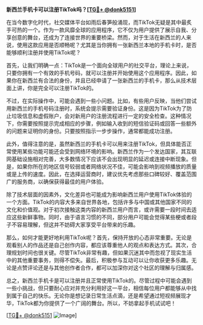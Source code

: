 **新西兰手机卡可以注册TikTok吗？[[TG💪+ @donk5151](https://t.me/s/donk5151)]**

在当今数字化时代，社交媒体平台如雨后春笋般涌现，而TikTok无疑是其中最炙手可热的一个。作为一款风靡全球的应用程序，它不仅为用户提供了展示自我、分享创意的舞台，还成为了连接世界的重要桥梁。然而，对于生活在新西兰的人来说，使用这款应用是否顺畅呢？尤其是当你拥有一张新西兰本地的手机卡时，是否能够顺利注册并使用TikTok呢？

首先，让我们明确一点：TikTok是一个面向全球用户的社交平台，理论上来说，只要你拥有一个有效的手机号码，就可以注册并开始使用这个应用程序。因此，如果你在新西兰有合法的身份，并且已经申请了一张新西兰的手机卡，那么从技术层面上讲，你是完全可以注册TikTok的。

不过，在实际操作中，可能会遇到一些小问题。比如，有些用户反映，当他们尝试用新西兰的手机号码注册时，系统会提示需要验证身份。这是因为TikTok为了防止垃圾信息和虚假账户，会对新用户的注册流程进行一定的安全检查。这种情况下，你需要按照提示完成相应的步骤，例如输入收到的短信验证码或回答一些额外的问题来证明你的身份。只要按照指示一步步操作，通常都能成功注册。

此外，值得注意的是，虽然新西兰的手机卡可以用来注册TikTok，但具体能否正常使用某些功能可能还会受到网络环境的影响。新西兰作为一个发达国家，其互联网基础设施相对完善，大多数情况下应该不会出现明显的延迟或连接中断现象。但是，如果你所在的地区信号较弱或者网络状况不佳，可能会影响到视频播放的质量或是上传的速度。因此，在选择运营商时，建议优先考虑那些口碑较好、覆盖范围广的服务商，以确保获得最佳的用户体验。

除了技术层面的因素外，文化差异也可能成为影响新西兰用户使用TikTok体验的一个方面。TikTok的内容大多来自世界各地，包括许多与中国或其他国家不同的文化和价值观。对于初次接触这类内容的新西兰用户而言，或许需要一段时间去适应这些新鲜事物。同时，由于语言习惯的不同，部分用户可能会觉得某些梗或者段子不容易理解，但这并不妨碍大家享受平台带来的乐趣。

那么，如何才能更好地利用TikTok呢？首先，保持开放的心态非常重要。无论是观看别人的作品还是自己创作内容，都应该尊重他人的观点和表达方式。其次，合理规划时间也很关键。尽管TikTok非常有趣，但如果沉迷其中而忽视了现实生活中的其他重要事务，则得不偿失。最后，积极参与互动可以让你收获更多乐趣。无论是点赞评论还是与其他创作者合作，都可以加深你对这个社区的理解与归属感。

总之，新西兰手机卡是可以注册并且正常使用TikTok的。尽管过程中可能会遇到一些小挑战，但只要耐心应对并充分利用好这一平台，相信每位用户都能够从中找到属于自己的快乐。无论你是想记录日常生活点滴，还是希望通过短视频展现才华，TikTok都为你提供了一个广阔的舞台。所以，不妨拿起手机试试吧！

[[TG💪+ @donk5151](https://t.me/s/donk5151) ![Image](https://i.postimg.cc/rwNCRYN7/Snipaste-2025-04-30-17-27-05.png)]